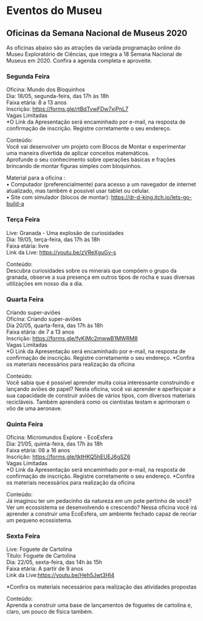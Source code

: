# Eventos do Museu

## Oficinas da Semana Nacional de Museus 2020
As oficinas abaixo são as atrações da variada programação online do Museu Exploratório de Ciências, que integra a 18 Semana Nacional de Museus em 2020. Confira a agenda completa e aproveite.

### Segunda Feira

Oficina: Mundo dos Bloquinhos<br /> 
Dia: 18/05, segunda-feira, das 17h às 18h<br /> 
Faixa etária: 8 a 13 anos<br /> 
Inscrição: https://forms.gle/rtBdTvwFDw7xjPnL7 <br /> 
Vagas Limitadas<br /> 
*O Link da Apresentação será encaminhado por e-mail, na resposta de confirmação de inscrição. Registre corretamente o seu endereço.<br /> 

Conteúdo: <br /> 
Você vai desenvolver um projeto com Blocos de Montar e experimentar uma maneira divertida de aplicar conceitos matemáticos.<br /> 
Aprofunde o seu conhecimento sobre operações básicas e frações brincando de montar figuras simples com bloquinhos. <br /> 


Material para a oficina : <br /> 
• Computador (preferencialmente) para acesso a um navegador de internet atualizado, mas também é possível usar tablet ou celular. <br /> 
• Site com simulador (blocos de montar): https://dr-d-king.itch.io/lets-go-build-a <br /> 



### Terça Feira

Live: Granada - Uma explosão de curiosidades <br /> 
Dia: 19/05, terça-feira, das 17h às 18h <br /> 
Faixa etária: livre <br /> 
Link da Live: https://youtu.be/zVReXguGv-s <br /> 


Conteúdo: <br /> 
Descubra curiosidades sobre os minerais que compõem o grupo da granada, observe a sua presença em outros tipos de rocha e suas diversas utilizações em nosso dia a dia. <br /> 


### Quarta Feira

Criando super-aviões <br /> 
Oficina: Criando super-aviões <br /> 
Dia 20/05, quarta-feira, das 17h às 18h <br /> 
Faixa etária: de 7 a 13 anos <br /> 
Inscrição: https://forms.gle/fvKiMc2mwwB1MWRM8 <br /> 
Vagas Limitadas <br /> 
*O Link da Apresentação será encaminhado por e-mail, na resposta de confirmação de inscrição. Registre corretamente o seu endereço.
*Confira os materiais necessários para realização da oficina <br /> 

Conteúdo: <br /> 
Você sabia que é possível aprender muita coisa interessante construindo e lançando aviões de papel?
Nesta oficina, você vai aprender e aperfeiçoar a sua capacidade de construir aviões de vários tipos, com diversos materiais recicláveis. Também aprenderá como os cientistas testam e aprimoram o vôo de uma aeronave.


### Quinta Feira

Oficina: Micromundos Explore - EcoEsfera <br /> 
Dia: 21/05, quinta-feira, das 17h às 18h <br /> 
Faixa etária: 08 a 16 anos <br /> 
Inscrição: https://forms.gle/tktHKQ5hEUEJ6gSZ6 <br /> 
Vagas Limitadas <br /> 
*O Link da Apresentação será encaminhado por e-mail, na resposta de confirmação de inscrição. Registre corretamente o seu endereço.
*Confira os materiais necessários para realização da oficina <br /> 

Conteúdo: <br /> 
Já imaginou ter um pedacinho da natureza em um pote pertinho de você? Ver um ecossistema se desenvolvendo e crescendo? Nessa oficina você irá aprender a construir uma EcoEsfera, um ambiente fechado capaz de recriar um pequeno ecossistema.


### Sexta Feira

Live: Foguete de Cartolina <br /> 
Título: Foguete de Cartolina <br /> 
Dia: 22/05, sexta-feira, das 14h às 15h <br /> 
Faixa etária: A partir de 9 anos <br /> 
Link da Live:https://youtu.be/Heh5Jwt3HI4 <br /> 

*Confira os materiais necessários para realização das atividades propostas <br /> 

Conteúdo:<br /> 
Aprenda a construir uma base de lançamentos de foguetes de cartolina e, claro, um pouco de física também.











